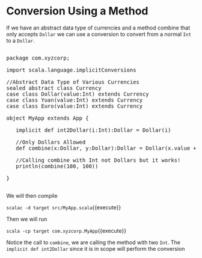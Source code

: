 # Conversion Using a Method

If we have an abstract data type of currencies and a method combine that only accepts `Dollar` we can use a conversion to convert from a normal `Int` to a `Dollar`.

<pre class="file" data-filename="src/MyApp.scala" data-target="replace">

package com.xyzcorp;

import scala.language.implicitConversions

//Abstract Data Type of Various Currencies
sealed abstract class Currency
case class Dollar(value:Int) extends Currency
case class Yuan(value:Int) extends Currency
case class Euro(value:Int) extends Currency

object MyApp extends App {

   implicit def int2Dollar(i:Int):Dollar = Dollar(i)

   //Only Dollars Allowed
   def combine(x:Dollar, y:Dollar):Dollar = Dollar(x.value + y.value)

   //Calling combine with Int not Dollars but it works!
   println(combine(100, 100))

}

</pre>

We will then compile

`scalac -d target src/MyApp.scala`{{execute}}

Then we will run

`scala -cp target com.xyzcorp.MyApp`{{execute}}

Notice the call to `combine`, we are calling the method with two `Int`. The `implicit def int2Dollar` since it is in scope will perform the conversion
